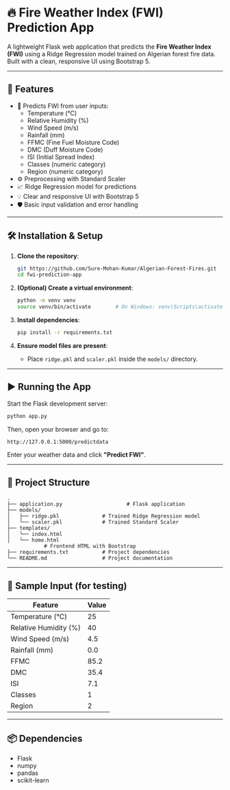 # 🔥 Fire Weather Index (FWI) Prediction App

A lightweight Flask web application that predicts the **Fire Weather Index (FWI)** using a Ridge Regression model trained on Algerian forest fire data. Built with a clean, responsive UI using Bootstrap 5.

---

## 🚀 Features

- 🔢 Predicts FWI from user inputs:
  - Temperature (°C)
  - Relative Humidity (%)
  - Wind Speed (m/s)
  - Rainfall (mm)
  - FFMC (Fine Fuel Moisture Code)
  - DMC (Duff Moisture Code)
  - ISI (Initial Spread Index)
  - Classes (numeric category)
  - Region (numeric category)
- ⚙️ Preprocessing with Standard Scaler
- 📈 Ridge Regression model for predictions
- 💡 Clear and responsive UI with Bootstrap 5
- 🛡️ Basic input validation and error handling

---

## 🛠️ Installation & Setup

1. **Clone the repository**:
   ```bash
   git https://github.com/Sure-Mohan-Kumar/Algerian-Forest-Fires.git
   cd fwi-prediction-app
   ```

2. **(Optional) Create a virtual environment**:
   ```bash
   python -m venv venv
   source venv/bin/activate        # On Windows: venv\Scripts\activate
   ```

3. **Install dependencies**:
   ```bash
   pip install -r requirements.txt
   ```

4. **Ensure model files are present**:
   - Place `ridge.pkl` and `scaler.pkl` inside the `models/` directory.

---

## ▶️ Running the App

Start the Flask development server:
```bash
python app.py
```

Then, open your browser and go to:
```
http://127.0.0.1:5000/predictdata
```

Enter your weather data and click **"Predict FWI"**.

---

## 🧭 Project Structure

```
.
├── application.py                     # Flask application
├── models/
│   ├── ridge.pkl              # Trained Ridge Regression model
│   └── scaler.pkl             # Trained Standard Scaler
├── templates/
│   └── index.html
│   └── home.html
            # Frontend HTML with Bootstrap
├── requirements.txt           # Project dependencies
└── README.md                  # Project documentation
```

---

## 🧪 Sample Input (for testing)

| Feature             | Value   |
|---------------------|---------|
| Temperature (°C)    | 25      |
| Relative Humidity (%) | 40    |
| Wind Speed (m/s)    | 4.5     |
| Rainfall (mm)       | 0.0     |
| FFMC                | 85.2    |
| DMC                 | 35.4    |
| ISI                 | 7.1     |
| Classes             | 1       |
| Region              | 2       |

---

## 📦 Dependencies

- Flask  
- numpy  
- pandas  
- scikit-learn  

